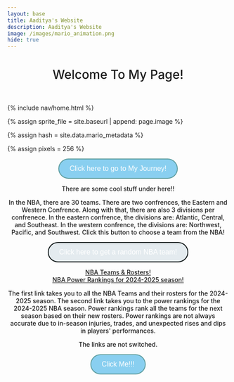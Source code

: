 ```yaml
---
layout: base
title: Aaditya's Website 
description: Aaditya's Website
image: /images/mario_animation.png
hide: true
---
```


<style>
  #heading {
    text-align: center;
    font-weight: 500;
  }
</style>


<h1 id="heading">Welcome To My Page!</h1>

<br>



<!-- Mario Code under here -->



<!-- Liquid:  statements -->

<!-- Include submenu from _includes to top of pages -->
{% include nav/home.html %}
<!--- Concatenation of site URL to frontmatter image  --->
{% assign sprite_file = site.baseurl | append: page.image %}
<!--- Has is a list variable containing mario metadata for sprite --->
{% assign hash = site.data.mario_metadata %}  
<!--- Size width/height of Sprit images --->
{% assign pixels = 256 %}

<!--- HTML for page contains <p> tag named "Mario" and class properties for a "sprite"  -->

<p id="mario" class="sprite"></p>
  
<!--- Embedded Cascading Style Sheet (CSS) rules, 
        define how HTML elements look 
--->
<style>

  /*CSS style rules for the id and class of the sprite...
  */
  .sprite {
    height: {{pixels}}px;
    width: {{pixels}}px;
    background-image: url('{{sprite_file}}');
    background-repeat: no-repeat;
  }

  /*background position of sprite element
  */
  #mario {
    background-position: calc({{animations[0].col}} * {{pixels}} * -1px) calc({{animations[0].row}} * {{pixels}}* -1px);
  }
</style>

<!--- Embedded executable code--->
<script>
  ////////// convert YML hash to javascript key:value objects /////////

  var mario_metadata = {}; //key, value object
  {% for key in hash %}  
  
  var key = "{{key | first}}"  //key
  var values = {} //values object
  values["row"] = {{key.row}}
  values["col"] = {{key.col}}
  values["frames"] = {{key.frames}}
  mario_metadata[key] = values; //key with values added

  {% endfor %}

  ////////// game object for player /////////

  class Mario {
    constructor(meta_data) {
      this.tID = null;  //capture setInterval() task ID
      this.positionX = 0;  // current position of sprite in X direction
      this.currentSpeed = 0;
      this.marioElement = document.getElementById("mario"); //HTML element of sprite
      this.pixels = {{pixels}}; //pixel offset of images in the sprite, set by liquid constant
      this.interval = 100; //animation time interval
      this.obj = meta_data;
      this.marioElement.style.position = "absolute";
    }

    animate(obj, speed) {
      let frame = 0;
      const row = obj.row * this.pixels;
      this.currentSpeed = speed;

      this.tID = setInterval(() => {
        const col = (frame + obj.col) * this.pixels;
        this.marioElement.style.backgroundPosition = `-${col}px -${row}px`;
        this.marioElement.style.left = `${this.positionX}px`;

        this.positionX += speed;
        frame = (frame + 1) % obj.frames;

        const viewportWidth = window.innerWidth;
        if (this.positionX > viewportWidth - this.pixels) {
          document.documentElement.scrollLeft = this.positionX - viewportWidth + this.pixels;
        }
      }, this.interval);
    }

    startWalking() {
      this.stopAnimate();
      this.animate(this.obj["Walk"], 3);
    }

    startRunning() {
      this.stopAnimate();
      this.animate(this.obj["Run1"], 6);
    }

    startPuffing() {
      this.stopAnimate();
      this.animate(this.obj["Puff"], 0);
    }

    startCheering() {
      this.stopAnimate();
      this.animate(this.obj["Cheer"], 0);
    }

    startFlipping() {
      this.stopAnimate();
      this.animate(this.obj["Flip"], 0);
    }

    startResting() {
      this.stopAnimate();
      this.animate(this.obj["Rest"], 0);
    }

    stopAnimate() {
      clearInterval(this.tID);
    }
  }

  const mario = new Mario(mario_metadata);

  ////////// event control /////////

  window.addEventListener("keydown", (event) => {
    if (event.key === "ArrowRight") {
      event.preventDefault();
      if (event.repeat) {
        mario.startCheering();
      } else {
        if (mario.currentSpeed === 0) {
          mario.startWalking();
        } else if (mario.currentSpeed === 3) {
          mario.startRunning();
        }
      }
    } else if (event.key === "ArrowLeft") {
      event.preventDefault();
      if (event.repeat) {
        mario.stopAnimate();
      } else {
        mario.startPuffing();
      }
    }
  });

  //touch events that enable animations
  window.addEventListener("touchstart", (event) => {
    event.preventDefault(); // prevent default browser action
    if (event.touches[0].clientX > window.innerWidth / 2) {
      // move right
      if (currentSpeed === 0) { // if at rest, go to walking
        mario.startWalking();
      } else if (currentSpeed === 3) { // if walking, go to running
        mario.startRunning();
      }
    } else {
      // move left
      mario.startPuffing();
    }
  });

  //stop animation on window blur
  window.addEventListener("blur", () => {
    mario.stopAnimate();
  });

  //start animation on window focus
  window.addEventListener("focus", () => {
     mario.startFlipping();
  });

  //start animation on page load or page refresh
  document.addEventListener("DOMContentLoaded", () => {
    // adjust sprite size for high pixel density devices
    const scale = window.devicePixelRatio;
    const sprite = document.querySelector(".sprite");
    sprite.style.transform = `scale(${0.2 * scale})`;
    mario.startResting();
  });

</script>


<style>
  #myJourneyButton {
    display: flex;
    justify-content: center;
    align-items: center;
    text-align: center;
    font-weight: 500;
  }
</style>

<style>
  #myJourneyButtonCase {
    text-align: center;
    font-weight: 500;
    display: flex;
    justify-content: center;
    align-items: center;
  }
</style>


<div id="myJourneyButtonDiv">
<a id="myJourneyButtonCase" target="_blank" href="my_journey">
    Click here to go to My Journey!
</a>
</div>

<style>

#myJourneyButtonDiv {
    text-align: center;
    font-weight: 500;
    display: flex;
    justify-content: center;
    align-items: center;

}

#myJourneyButtonCase {
    background-color: #89CFF0;  /* Blue */
    border: 2px solid #5F9EA0;  /* Darker Blue */
    color: white;  /* White text */
    padding: 12px 24px;  /* Padding for the button */
    text-decoration: none;  /* Remove underline from link */
    font-family: 'Verdana', sans-serif;  /* Better font */
    font-size: 16px;  /* Font size */
    border-radius: 25px;  /* Rounded button */
    cursor: pointer;  /* Pointer cursor on hover */
    transition: background-color 0.3s ease, border-color 0.3s ease;  /* Smooth transition */
    display: inline-block;  /* Makes the button size depend on the content */
}

#myJourneyButtonCase:hover {
    background-color: #5F9EA0;  /* Darker bluer */
    border-color: #F0FFFF;  /* Light blue */
}

</style>


<p id="coolStuff">There are some cool stuff under here!!</p>




<!--This is the code for the HTML hacks -->

<style>
  #coolStuff{
    text-align: center;
    font-weight: 500;

  }
  #htmlHacksp1 {
    text-align: center;
    font-weight: 500;
  }
  #htmlHacksp2 {
    text-align: center;
    font-weight: 500;
  }
</style>


<div id="htmlHacksp1">
<p>
In the NBA, there are 30 teams. There are two confrences, the Eastern and Western Confrence. Along with that, there are also 3 divisions per confrenece. In the eastern confrence, the divisions are: Atlantic, Central, and Southeast. In the western confrence, the divisions are: Northwest, Pacific, and Southwest. Click this button to choose a team from the NBA!
</p>

<button id="randomTeamButton">Click here to get a random NBA team!</button>


<p id="teamOutput"></p>
</div>


<div id="htmlHacksp2">
<a id="link1" href="https://www.nba.com/teams">NBA Teams & Rosters!</a><br>
<a id="link2" href="https://www.espn.com/nba/story/_/id/40337422/nba-power-rankings-way-too-early-edition-our-post-finals-look-all-30-teams-2024-25">NBA Power Rankings for 2024-2025 season!</a>

<p>The first link takes you to all the NBA Teams and their rosters for the 2024-2025 season. The second link takes you to the power rankings for the 2024-2025 NBA season. Power rankings rank all the teams for the next season based on their new rosters. Power rankings are not always accurate due to in-season injuries, trades, and unexpected rises and dips in players' performances.
</p>
</div>


<script>
        // Array of NBA teams
        const nbaTeams = [
            "Atlanta Hawks", "Boston Celtics", "Brooklyn Nets", "Charlotte Hornets", 
            "Chicago Bulls", "Cleveland Cavaliers", "Dallas Mavericks", "Denver Nuggets", 
            "Detroit Pistons", "Golden State Warriors", "Houston Rockets", "Indiana Pacers", 
            "LA Clippers", "Los Angeles Lakers", "Memphis Grizzlies", "Miami Heat", 
            "Milwaukee Bucks", "Minnesota Timberwolves", "New Orleans Pelicans", "New York Knicks", 
            "Oklahoma City Thunder", "Orlando Magic", "Philadelphia 76ers", "Phoenix Suns", 
            "Portland Trail Blazers", "Sacramento Kings", "San Antonio Spurs", "Toronto Raptors", 
            "Utah Jazz", "Washington Wizards"
        ];

        // Function to get a random NBA team
        function getRandomTeam() {
            const randomIndex = Math.floor(Math.random() * nbaTeams.length);
            return nbaTeams[randomIndex];
        }

        // Event listener for button click
        document.getElementById("randomTeamButton").addEventListener("click", function() {
            const randomTeam = getRandomTeam();
            document.getElementById("teamOutput").textContent = randomTeam;
        });
    </script>






<head>
  <link rel="stylesheet" href="/student/assets/css/style.css">
</head>


<style>
  #randomTeamButton {
    background-color: #89CFF0;  /* Blue */
    border: 2px solid #5F9EA0;  /* Darker Blue */
    color: white;  /* White text */
    padding: 12px 24px;  /* Padding for the button */
    text-decoration: none;  /* Remove underline from link */
    font-family: 'Verdana', sans-serif;  /* Better font */
    font-size: 16px;  /* Font size */
    border-radius: 25px;  /* Rounded button */
    cursor: pointer;  /* Pointer cursor on hover */
    transition: background-color 0.3s ease, border-color 0.3s ease;  /* Smooth transition */
    display: inline-block;  /* Makes the button size depend on the content */
  }

  #randomTeamButton:hover {
      background-color: #5F9EA0;  /* Darker bluer */
      border-color: #F0FFFF;  /* Light blue */
  }
  #paragraph {
    text-align: center;
    font-weight: 500;
  }
</style>
  
  
  <div id="paragraph">
      <p id="text">The links are not switched.</p>
      <a id="switchLinkButton" onclick="switchText()" target="_blank">Click Me!!!</a>
  </div>


<script id="paragraph_text">
  function switchText() {
    
    let displayText = document.getElementById("text");
    
    let displayLink1 = document.getElementById("link1").href;
    let displayLink2 = document.getElementById("link2").href;

    let tempText1 = document.getElementById('link1').textContent;
    let temptext2 = document.getElementById('link2').textContent;

    let currentText = displayText.innerHTML;

    if (currentText === "The links are not switched.") {
      displayText.innerHTML = "Switched!";
      document.getElementById('link1').href = displayLink2;
      document.getElementById('link1').textContent = document.getElementById('link2').textContent;
      document.getElementById('link2').href = displayLink1;
      document.getElementById('link2').textContent = tempText1;
      
    } else {
      displayText.innerHTML = "The links are not switched.";
    }
  }
</script>


<style>

#switchLinkButton {
    background-color: #89CFF0;  /* Blue */
    border: 2px solid #5F9EA0;  /* Darker Blue */
    color: white;  /* White text */
    padding: 12px 24px;  /* Padding for the button */
    text-decoration: none;  /* Remove underline from link */
    font-family: 'Verdana', sans-serif;  /* Better font */
    font-size: 16px;  /* Font size */
    border-radius: 25px;  /* Rounded button */
    cursor: pointer;  /* Pointer cursor on hover */
    transition: background-color 0.3s ease, border-color 0.3s ease;  /* Smooth transition */
    display: inline-block;  /* Makes the button size depend on the content */
  }

  #switchLinkButton:hover {
      background-color: #5F9EA0;  /* Darker bluer */
      border-color: #F0FFFF;  /* Light blue */
  }

</style>
